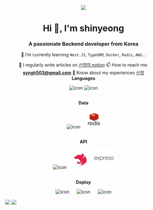 <p align="center">
<img src="https://capsule-render.vercel.app/api?&type=waving&color=0:CEECF5,100:BCA9F5&height=180&section=header&text=shinyeong's Hub&fontSize=30&animation=fadeIn&fontAlignY=45" />
  </p>

<h1 align="center">Hi 👋, I'm shinyeong</h1>
<h3 align="center">A passionate Backend developer from Korea</h3>

<div align="center">

🌱 I’m currently learning `Nest.JS`, `TypeORM`, `Docker`, `Redis`, `AWS`...

📝 I regularly write articles on [신영의 notion](https://sudsy-action-667.notion.site/5ed77b24085f42b8bd1c9e5c0b37d25d)
📫 How to reach me: **syngh503@gmail.com**
📄 Know about my experiences [신영](https://www.notion.so/5d1b3f0dee4c4a94ae8df34c4c3b50f2)
<br />
**Languages**

<div>
<img src="https://techstack-generator.vercel.app/js-icon.svg" alt="icon" width="65" height="65" />
<img src="https://techstack-generator.vercel.app/ts-icon.svg" alt="icon" width="65" height="65" /></div>

<br />

**Data**

<div >
<img src="https://techstack-generator.vercel.app/mysql-icon.svg" alt="icon" width="65" height="65"  hspace=10/>  
<img src="https://raw.githubusercontent.com/devicons/devicon/master/icons/redis/redis-original-wordmark.svg" alt="redis" width="40" height="40" vspace=10 hspace=10 /></div>
<br />

**API**

<div >
<img src="https://techstack-generator.vercel.app/restapi-icon.svg" alt="icon" width="65" height="65"  /> 
<img src="https://raw.githubusercontent.com/devicons/devicon/master/icons/nestjs/nestjs-plain.svg" alt="nestjs" width="40" height="40" vspace=10 hspace=20 />
 <img src="https://raw.githubusercontent.com/devicons/devicon/master/icons/express/express-original-wordmark.svg" alt="express" width="65" height="65"/> </div>
<br />

**Deploy**

<div>
<img src="https://techstack-generator.vercel.app/docker-icon.svg" alt="icon" width="65" height="65" />
<img src="https://techstack-generator.vercel.app/nginx-icon.svg" alt="icon" width="65" height="65" hspace=20 />
<img src="https://techstack-generator.vercel.app/aws-icon.svg" alt="icon" width="65" height="65" />
</div>

</div>
<br />
<div><img src="https://github-readme-stats.vercel.app/api?username=ParkShinyeong&show_icons=true">
<img src="https://github-readme-stats.vercel.app/api/top-langs/?username=ParkShinyeong&layout=compact"></div>

<!-- ![Snake animation](https://github.com/ParkShinyeong/ParkShinyeong/blob/output/github-contribution-grid-snake.svg) -->
